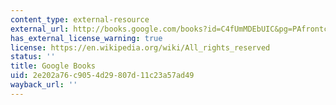 ```yaml
---
content_type: external-resource
external_url: http://books.google.com/books?id=C4fUmMDEbUIC&pg=PAfrontcover#v=onepage
has_external_license_warning: true
license: https://en.wikipedia.org/wiki/All_rights_reserved
status: ''
title: Google Books
uid: 2e202a76-c905-4d29-807d-11c23a57ad49
wayback_url: ''
---
```

